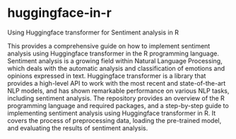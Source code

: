# huggingface-in-r
Using Huggingface transformer for Sentiment analysis in R 

This provides a comprehensive guide on how to implement sentiment analysis using Huggingface transformer in the R programming language. Sentiment analysis is a growing field within Natural Language Processing, which deals with the automatic analysis and classification of emotions and opinions expressed in text. Huggingface transformer is a library that provides a high-level API to work with the most recent and state-of-the-art NLP models, and has shown remarkable performance on various NLP tasks, including sentiment analysis. The repository provides an overview of the R programming language and required packages, and a step-by-step guide to implementing sentiment analysis using Huggingface transformer in R. It covers the process of preprocessing data, loading the pre-trained model, and evaluating the results of sentiment analysis.
